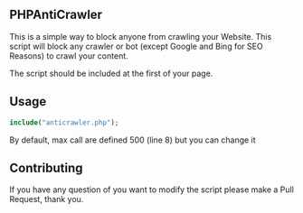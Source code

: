 ## PHPAntiCrawler
This is a simple way to block anyone from crawling your Website.
This script will block any crawler or bot (except Google and Bing for SEO Reasons) to crawl your content.

The script should be included at the first of your page.

## Usage

```php
include("anticrawler.php");
```
By default, max call are defined 500 (line 8)  but you can change it 

## Contributing
If you have any question of you want to modify the script please make a Pull Request, thank you.
